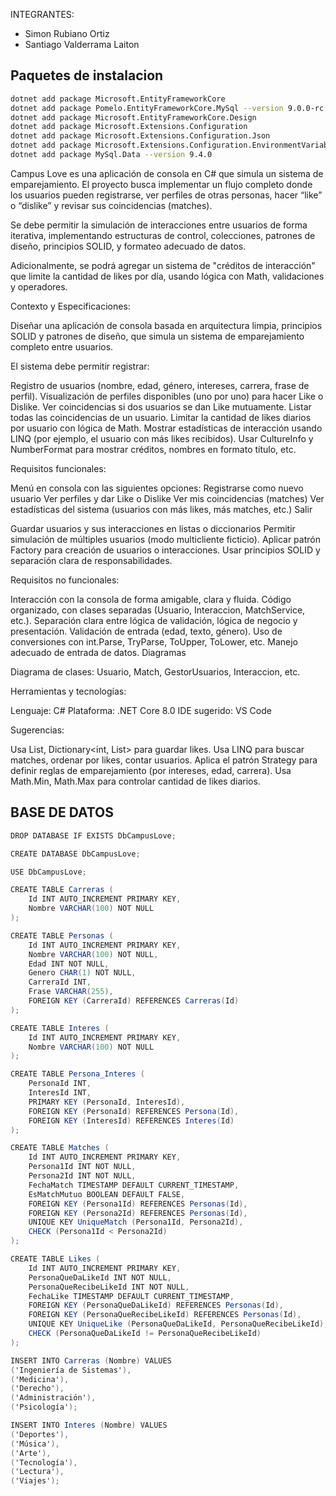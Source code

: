 INTEGRANTES:

- Simon Rubiano Ortiz
- Santiago Valderrama Laiton

## Paquetes de instalacion

```bash
dotnet add package Microsoft.EntityFrameworkCore
dotnet add package Pomelo.EntityFrameworkCore.MySql --version 9.0.0-rc.1.efcore.9.0.0
dotnet add package Microsoft.EntityFrameworkCore.Design
dotnet add package Microsoft.Extensions.Configuration
dotnet add package Microsoft.Extensions.Configuration.Json
dotnet add package Microsoft.Extensions.Configuration.EnvironmentVariables
dotnet add package MySql.Data --version 9.4.0
```

Campus Love es una aplicación de consola en C# que simula un sistema de emparejamiento. El proyecto busca implementar un flujo completo donde los usuarios pueden registrarse, ver perfiles de otras personas, hacer “like” o “dislike” y revisar sus coincidencias (matches). 



﻿﻿Se debe permitir la simulación de interacciones entre usuarios de forma iterativa, implementando estructuras de control, colecciones, patrones de diseño, principios SOLID, y formateo adecuado de datos.



Adicionalmente, se podrá agregar un sistema de "créditos de interacción" que limite la cantidad de likes por día, usando lógica con Math, validaciones y operadores.



Contexto y Especificaciones:



Diseñar una aplicación de consola basada en arquitectura limpia, principios SOLID y patrones de diseño, que simula un sistema de emparejamiento completo entre usuarios.

El sistema debe permitir registrar:

Registro de usuarios (nombre, edad, género, intereses, carrera, frase de perfil).
Visualización de perfiles disponibles (uno por uno) para hacer Like o Dislike.
Ver coincidencias si dos usuarios se dan Like mutuamente.
Listar todas las coincidencias de un usuario.
Limitar la cantidad de likes diarios por usuario con lógica de Math.
Mostrar estadísticas de interacción usando LINQ (por ejemplo, el usuario con más likes recibidos).
Usar CultureInfo y NumberFormat para mostrar créditos, nombres en formato título, etc.


Requisitos funcionales:



Menú en consola con las siguientes opciones:
Registrarse como nuevo usuario
Ver perfiles y dar Like o Dislike
Ver mis coincidencias (matches)
Ver estadísticas del sistema (usuarios con más likes, más matches, etc.)
Salir


Guardar usuarios y sus interacciones en listas o diccionarios
Permitir simulación de múltiples usuarios (modo multicliente ficticio).
Aplicar patrón Factory para creación de usuarios o interacciones.
Usar principios SOLID y separación clara de responsabilidades.


Requisitos no funcionales:



Interacción con la consola de forma amigable, clara y fluida.
Código organizado, con clases separadas (Usuario, Interaccion, MatchService, etc.).
Separación clara entre lógica de validación, lógica de negocio y presentación.
Validación de entrada (edad, texto, género).
Uso de conversiones con int.Parse, TryParse, ToUpper, ToLower, etc.
Manejo adecuado de entrada de datos.
Diagramas



Diagrama de clases: Usuario, Match, GestorUsuarios, Interaccion, etc.


Herramientas y tecnologías:

Lenguaje: C#
Plataforma: .NET Core 8.0
IDE sugerido: VS Code


Sugerencias:

Usa List<Usuario>, Dictionary<int, List<int>> para guardar likes.
Usa LINQ para buscar matches, ordenar por likes, contar usuarios.
Aplica el patrón Strategy para definir reglas de emparejamiento (por intereses, edad, carrera).
Usa Math.Min, Math.Max para controlar cantidad de likes diarios.

## BASE DE DATOS

```cs
DROP DATABASE IF EXISTS DbCampusLove;

CREATE DATABASE DbCampusLove;

USE DbCampusLove;

CREATE TABLE Carreras (
    Id INT AUTO_INCREMENT PRIMARY KEY,
    Nombre VARCHAR(100) NOT NULL
);

CREATE TABLE Personas (
    Id INT AUTO_INCREMENT PRIMARY KEY,
    Nombre VARCHAR(100) NOT NULL,
    Edad INT NOT NULL,
    Genero CHAR(1) NOT NULL,
    CarreraId INT,
    Frase VARCHAR(255),
    FOREIGN KEY (CarreraId) REFERENCES Carreras(Id)
);

CREATE TABLE Interes (
    Id INT AUTO_INCREMENT PRIMARY KEY,
    Nombre VARCHAR(100) NOT NULL
);

CREATE TABLE Persona_Interes (
    PersonaId INT,
    InteresId INT,
    PRIMARY KEY (PersonaId, InteresId),
    FOREIGN KEY (PersonaId) REFERENCES Persona(Id),
    FOREIGN KEY (InteresId) REFERENCES Interes(Id)
);

CREATE TABLE Matches (
    Id INT AUTO_INCREMENT PRIMARY KEY,
    Persona1Id INT NOT NULL,
    Persona2Id INT NOT NULL,
    FechaMatch TIMESTAMP DEFAULT CURRENT_TIMESTAMP,
    EsMatchMutuo BOOLEAN DEFAULT FALSE,
    FOREIGN KEY (Persona1Id) REFERENCES Personas(Id),
    FOREIGN KEY (Persona2Id) REFERENCES Personas(Id),
    UNIQUE KEY UniqueMatch (Persona1Id, Persona2Id),
    CHECK (Persona1Id < Persona2Id)
);

CREATE TABLE Likes (
    Id INT AUTO_INCREMENT PRIMARY KEY,
    PersonaQueDaLikeId INT NOT NULL,
    PersonaQueRecibeLikeId INT NOT NULL,
    FechaLike TIMESTAMP DEFAULT CURRENT_TIMESTAMP,
    FOREIGN KEY (PersonaQueDaLikeId) REFERENCES Personas(Id),
    FOREIGN KEY (PersonaQueRecibeLikeId) REFERENCES Personas(Id),
    UNIQUE KEY UniqueLike (PersonaQueDaLikeId, PersonaQueRecibeLikeId),
    CHECK (PersonaQueDaLikeId != PersonaQueRecibeLikeId)
);

INSERT INTO Carreras (Nombre) VALUES 
('Ingeniería de Sistemas'),
('Medicina'),
('Derecho'),
('Administración'),
('Psicología');

INSERT INTO Interes (Nombre) VALUES 
('Deportes'),
('Música'),
('Arte'),
('Tecnología'),
('Lectura'),
('Viajes');
```